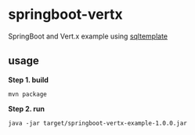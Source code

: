 # springboot-vertx
SpringBoot and Vert.x example using [sqltemplate](https://github.com/cero-t/sqltemplate)

## usage

**Step 1. build**

```
mvn package
```

**Step 2. run**

```
java -jar target/springboot-vertx-example-1.0.0.jar
```

